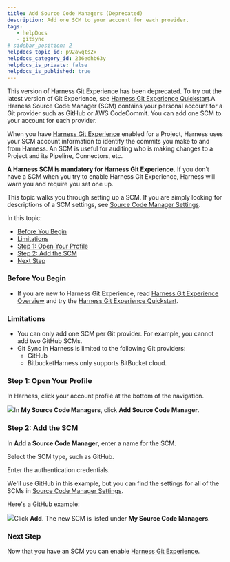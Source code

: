 ```yaml
---
title: Add Source Code Managers (Deprecated)
description: Add one SCM to your account for each provider.
tags: 
   - helpDocs
   - gitsync
# sidebar_position: 2
helpdocs_topic_id: p92awqts2x
helpdocs_category_id: 236edhb63y
helpdocs_is_private: false
helpdocs_is_published: true
---
```


This version of Harness Git Experience has been deprecated. To try out the latest version of Git Experience, see [Harness Git Experience Quickstart](/article/grfeel98am).​​​A Harness Source Code Manager (SCM) contains your personal account for a Git provider such as GitHub or AWS CodeCommit. You can add one SCM to your account for each provider.

When you have [Harness Git Experience](/article/utikdyxgfz-harness-git-experience-overview) enabled for a Project, Harness uses your SCM account information to identify the commits you make to and from Harness. An SCM is useful for auditing who is making changes to a Project and its Pipeline, Connectors, etc.

**A Harness SCM is mandatory for Harness Git Experience.** If you don’t have a SCM when you try to enable Harness Git Experience, Harness will warn you and require you set one up.

This topic walks you through setting up a SCM. If you are simply looking for descriptions of a SCM settings, see [Source Code Manager Settings](/article/kqik8km5eb-source-code-manager-settings).

In this topic:

* [Before You Begin](https://ngdocs.harness.io/article/p92awqts2x-add-source-code-managers#before_you_begin)
* [Limitations](https://ngdocs.harness.io/article/p92awqts2x-add-source-code-managers#limitations)
* [Step 1: Open Your Profile](https://ngdocs.harness.io/article/p92awqts2x-add-source-code-managers#step_1_open_your_profile)
* [Step 2: Add the SCM](https://ngdocs.harness.io/article/p92awqts2x-add-source-code-managers#step_2_add_the_scm)
* [Next Step](https://ngdocs.harness.io/article/p92awqts2x-add-source-code-managers#next_step)

### Before You Begin

* If you are new to Harness Git Experience, read [Harness Git Experience Overview](/article/utikdyxgfz-harness-git-experience-overview) and try the [Harness Git Experience Quickstart](/article/dm69dkv34g-harness-git-experience-quickstart).

### Limitations

* You can only add one SCM per Git provider. For example, you cannot add two GitHub SCMs.
* Git Sync in Harness is limited to the following Git providers:
	+ GitHub
	+ BitbucketHarness only supports BitBucket cloud.

### Step 1: Open Your Profile

In Harness, click your account profile at the bottom of the navigation.

![](https://files.helpdocs.io/i5nl071jo5/articles/p92awqts2x/1623783902526/clean-shot-2021-06-15-at-12-04-43-2-x.png)In **My Source Code Managers**, click **Add Source Code Manager**.

### Step 2: Add the SCM

In **Add a Source Code Manager**, enter a name for the SCM.

Select the SCM type, such as GitHub.

Enter the authentication credentials.

We'll use GitHub in this example, but you can find the settings for all of the SCMs in [Source Code Manager Settings](/article/kqik8km5eb-source-code-manager-settings).

Here's a GitHub example:

![](https://files.helpdocs.io/i5nl071jo5/articles/p92awqts2x/1623784292600/clean-shot-2021-06-15-at-12-10-59-2-x.png)Click **Add**. The new SCM is listed under **My Source Code Managers**.

### Next Step

Now that you have an SCM you can enable [Harness Git Experience](/article/soavr3jh0i-git-experience-how-tos).

